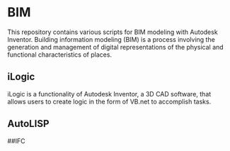# BIM
This repository contains various scripts for BIM modeling with Autodesk Inventor. Building information modeling (BIM) is a process involving the generation and management of digital representations of the physical and functional characteristics of places.

## iLogic
iLogic is a functionality of Autodesk Inventor, a 3D CAD software, that allows users to create logic in the form of VB.net to accomplish tasks.

## AutoLISP

##IFC
